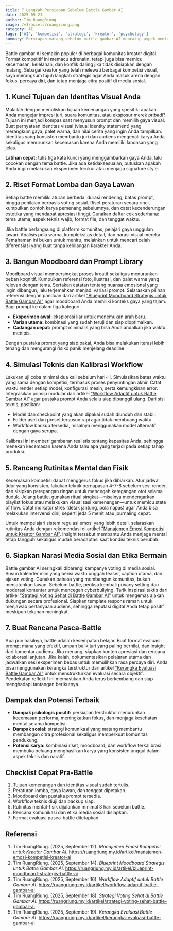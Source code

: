 ```yaml
---
title: 7 Langkah Persiapan Sebelum Battle Gambar AI
date: 2025-09-21
author: Tim RuangRiung
image: /v1/assets/ruangriung.png
category: AI
tags: ['AI', 'kompetisi', 'strategi', 'kreator', 'psychology']
summary: Persiapan matang sebelum battle gambar AI mencakup aspek mental, teknis, dan sosial. Ikuti tujuh langkah ini untuk memaksimalkan peluang kemenangan sekaligus melindungi kesehatan psikologis Anda.
---
```


Battle gambar AI semakin populer di berbagai komunitas kreator digital. Format kompetitif ini memacu adrenalin, tetapi juga bisa memicu kecemasan, kelelahan, dan konflik daring jika tidak disiapkan dengan matang. Sebagai kreator yang telah melewati berbagai kompetisi visual, saya merangkum tujuh langkah strategis agar Anda masuk arena dengan fokus, percaya diri, dan tetap menjaga citra positif di media sosial.

## 1. Kunci Tujuan dan Identitas Visual Anda

Mulailah dengan menuliskan tujuan kemenangan yang spesifik: apakah Anda mengejar impresi juri, suara komunitas, atau eksposur merek pribadi? Tujuan ini menjadi kompas saat menyusun prompt dan memilih gaya visual. Buat pernyataan identitas visual (visual identity statement) yang merangkum gaya, palet warna, dan nilai cerita yang ingin Anda tampilkan. Identitas yang konsisten membantu juri dan audiens mengenali karya Anda sekaligus menurunkan kecemasan karena Anda memiliki landasan yang jelas.

**Latihan cepat:** tulis tiga kata kunci yang menggambarkan gaya Anda, lalu cocokan dengan tema battle. Jika ada ketidaksesuaian, putuskan apakah Anda ingin melakukan eksperimen terukur atau menjaga signature style.

## 2. Riset Format Lomba dan Gaya Lawan

Setiap battle memiliki aturan berbeda: durasi rendering, batas prompt, hingga penilaian berbasis voting sosial. Riset peraturan secara rinci, kumpulkan contoh karya pemenang sebelumnya, dan catat kecenderungan estetika yang mendapat apresiasi tinggi. Gunakan daftar cek sederhana: tema utama, aspek teknis wajib, format file, dan tenggat waktu.

Jika battle berlangsung di platform komunitas, pelajari gaya unggulan lawan. Analisis pola warna, kompleksitas detail, dan narasi visual mereka. Pemahaman ini bukan untuk meniru, melainkan untuk mencari celah diferensiasi yang kuat tanpa kehilangan karakter Anda.

## 3. Bangun Moodboard dan Prompt Library

Moodboard visual mempersingkat proses kreatif sekaligus menurunkan beban kognitif. Kumpulkan referensi foto, ilustrasi, dan palet warna yang relevan dengan tema. Sertakan catatan tentang nuansa emosional yang ingin dibangun, lalu terjemahkan menjadi variasi prompt. Selaraskan pilihan referensi dengan panduan dari artikel ["Blueprint Moodboard Strategis untuk Battle Gambar AI"](https://ruangriung.my.id/artikel/blueprint-moodboard-strategis-battle-ai) agar moodboard Anda memiliki konteks gaya yang tajam. Bagi prompt ke dalam tiga kategori:

* **Eksperimen awal:** eksplorasi liar untuk menemukan arah baru.
* **Varian utama:** kombinasi yang sudah teruji dan siap dioptimalkan.
* **Cadangan cepat:** prompt minimalis yang bisa Anda andalkan jika waktu menipis.

Dengan pustaka prompt yang siap pakai, Anda bisa melakukan iterasi lebih tenang dan mengurangi risiko panik menjelang deadline.

## 4. Simulasi Teknis dan Kalibrasi Workflow

Lakukan uji coba minimal dua kali sebelum hari-H. Simulasikan batas waktu yang sama dengan kompetisi, termasuk proses penyuntingan akhir. Catat waktu render setiap model, konfigurasi mesin, serta kemungkinan error. Integrasikan prinsip modular dari artikel ["Workflow Adaptif untuk Battle Gambar AI"](https://ruangriung.my.id/artikel/workflow-adaptif-battle-gambar-ai) agar pustaka prompt Anda selalu siap dipanggil ulang. Dari sisi teknis, pastikan:

* Model dan checkpoint yang akan dipakai sudah diunduh dan stabil.
* Folder aset dan preset tersusun rapi agar tidak membuang waktu.
* Workflow backup tersedia, misalnya menggunakan model alternatif dengan gaya serupa.

Kalibrasi ini memberi gambaran realistis tentang kapasitas Anda, sehingga menekan kecemasan karena Anda tahu apa yang terjadi pada setiap tahap produksi.

## 5. Rancang Rutinitas Mental dan Fisik

Kecemasan kompetisi dapat menggerus fokus jika dibiarkan. Atur jadwal tidur yang konsisten, lakukan teknik pernapasan 4-7-8 sebelum sesi render, dan sisipkan peregangan ringan untuk mencegah ketegangan otot selama duduk. Jelang battle, gunakan ritual singkat—misalnya mendengarkan playlist fokus atau melakukan visualisasi kemenangan—untuk memicu state of flow. Catat indikator stres (detak jantung, pola napas) agar Anda bisa melakukan intervensi dini, seperti jeda 5 menit atau journaling cepat.

Untuk mempelajari sistem regulasi emosi yang lebih detail, selaraskan rutinitas Anda dengan rekomendasi di artikel ["Manajemen Emosi Kompetisi untuk Kreator Gambar AI"](https://ruangriung.my.id/artikel/manajemen-emosi-kompetisi-kreator-ai). Insight tersebut membantu Anda menjaga mental tetap tangguh sekaligus mudah beradaptasi saat kondisi teknis berubah.

## 6. Siapkan Narasi Media Sosial dan Etika Bermain

Battle gambar AI seringkali dibarengi kampanye voting di media sosial. Susun kalender mini yang berisi waktu unggah teaser, caption utama, dan ajakan voting. Gunakan bahasa yang membangun komunitas, bukan menjatuhkan lawan. Sebelum battle, periksa kembali privacy setting dan moderasi komentar untuk mencegah cyberbullying. Tarik inspirasi taktis dari artikel ["Strategi Voting Sehat di Battle Gambar AI"](https://ruangriung.my.id/artikel/strategi-voting-sehat-battle-gambar-ai) untuk mengemas ajakan dukungan secara profesional. Siapkan template respons ramah untuk menjawab pertanyaan audiens, sehingga reputasi digital Anda tetap positif meskipun tekanan meningkat.

## 7. Buat Rencana Pasca-Battle

Apa pun hasilnya, battle adalah kesempatan belajar. Buat format evaluasi: prompt mana yang efektif, umpan balik juri yang paling bernilai, dan insight dari komentar audiens. Jika menang, siapkan konten apresiasi dan rencana kolaborasi lanjutan. Jika kalah, dokumentasikan pelajaran utama dan jadwalkan sesi eksperimen bebas untuk memulihkan rasa percaya diri. Anda bisa menggunakan kerangka terstruktur dari artikel ["Kerangka Evaluasi Battle Gambar AI"](https://ruangriung.my.id/artikel/kerangka-evaluasi-battle-gambar-ai) untuk menstrukturkan evaluasi secara objektif. Pendekatan reflektif ini memastikan Anda terus berkembang dan siap menghadapi tantangan berikutnya.

## Dampak dan Potensi Terbaik

* **Dampak psikologis positif:** persiapan terstruktur menurunkan kecemasan performa, meningkatkan fokus, dan menjaga kesehatan mental selama kompetisi.
* **Dampak sosial:** strategi komunikasi yang matang membantu membangun citra profesional sekaligus memperkuat komunitas pendukung.
* **Potensi karya:** kombinasi riset, moodboard, dan workflow terkalibrasi membuka peluang menghasilkan karya yang konsisten unggul dalam aspek teknis dan naratif.

## Checklist Cepat Pra-Battle

1. Tujuan kemenangan dan identitas visual sudah tertulis.
2. Peraturan lomba, gaya lawan, dan tenggat dipetakan.
3. Moodboard dan pustaka prompt tersedia.
4. Workflow teknis diuji dan backup siap.
5. Rutinitas mental-fisik dijalankan minimal 3 hari sebelum battle.
6. Rencana komunikasi dan etika media sosial disiapkan.
7. Format evaluasi pasca-battle ditetapkan.

## Referensi

1. Tim RuangRiung. (2025, September 12). *Manajemen Emosi Kompetisi untuk Kreator Gambar AI*. https://ruangriung.my.id/artikel/manajemen-emosi-kompetisi-kreator-ai
2. Tim RuangRiung. (2025, September 14). *Blueprint Moodboard Strategis untuk Battle Gambar AI*. https://ruangriung.my.id/artikel/blueprint-moodboard-strategis-battle-ai
3. Tim RuangRiung. (2025, September 16). *Workflow Adaptif untuk Battle Gambar AI*. https://ruangriung.my.id/artikel/workflow-adaptif-battle-gambar-ai
4. Tim RuangRiung. (2025, September 18). *Strategi Voting Sehat di Battle Gambar AI*. https://ruangriung.my.id/artikel/strategi-voting-sehat-battle-gambar-ai
5. Tim RuangRiung. (2025, September 19). *Kerangka Evaluasi Battle Gambar AI*. https://ruangriung.my.id/artikel/kerangka-evaluasi-battle-gambar-ai
